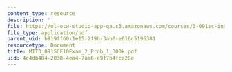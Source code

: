```yaml
---
content_type: resource
description: ''
file: https://ol-ocw-studio-app-qa.s3.amazonaws.com/courses/3-091sc-introduction-to-solid-state-chemistry-fall-2010/4c4db48420384ea47aa6e9f7b4fca28e_MIT3_091SCF10Exam_2_Prob_1_300k.pdf
file_type: application/pdf
parent_uid: b919ff60-1e15-2f9b-3ab0-e616c5196381
resourcetype: Document
title: MIT3_091SCF10Exam_2_Prob_1_300k.pdf
uid: 4c4db484-2038-4ea4-7aa6-e9f7b4fca28e
---
```

